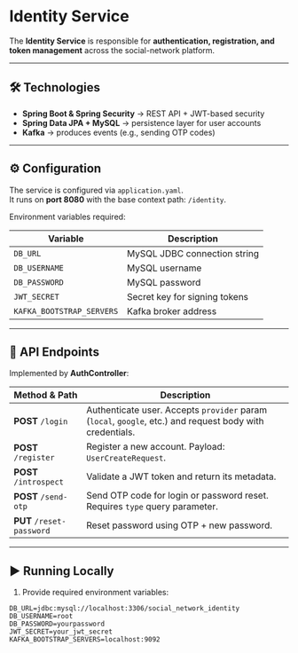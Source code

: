 # Identity Service

The **Identity Service** is responsible for **authentication, registration, and token management** across the social-network platform.

---

## 🛠 Technologies

- **Spring Boot & Spring Security** → REST API + JWT-based security  
- **Spring Data JPA + MySQL** → persistence layer for user accounts  
- **Kafka** → produces events (e.g., sending OTP codes)  

---

## ⚙️ Configuration

The service is configured via `application.yaml`.  
It runs on **port 8080** with the base context path: `/identity`.

Environment variables required:

| Variable                | Description                     |
|--------------------------|---------------------------------|
| `DB_URL`                 | MySQL JDBC connection string   |
| `DB_USERNAME`            | MySQL username                 |
| `DB_PASSWORD`            | MySQL password                 |
| `JWT_SECRET`             | Secret key for signing tokens  |
| `KAFKA_BOOTSTRAP_SERVERS`| Kafka broker address           |

---

## 📡 API Endpoints

Implemented by **AuthController**:

| Method & Path          | Description                                                                 |
|-------------------------|-----------------------------------------------------------------------------|
| **POST** `/login`       | Authenticate user. Accepts `provider` param (`local`, `google`, etc.) and request body with credentials. |
| **POST** `/register`    | Register a new account. Payload: `UserCreateRequest`.                      |
| **POST** `/introspect`  | Validate a JWT token and return its metadata.                              |
| **POST** `/send-otp`    | Send OTP code for login or password reset. Requires `type` query parameter. |
| **PUT** `/reset-password` | Reset password using OTP + new password.                                 |

---

## ▶️ Running Locally

1. Provide required environment variables:  

```env
DB_URL=jdbc:mysql://localhost:3306/social_network_identity
DB_USERNAME=root
DB_PASSWORD=yourpassword
JWT_SECRET=your_jwt_secret
KAFKA_BOOTSTRAP_SERVERS=localhost:9092
